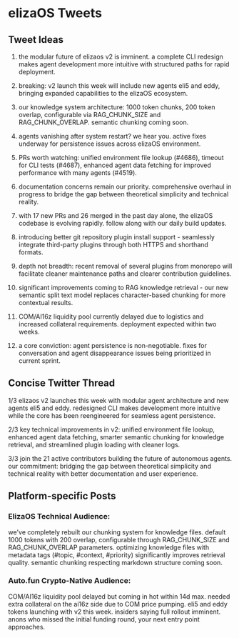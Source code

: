 # elizaOS Tweets

## Tweet Ideas

1. the modular future of elizaos v2 is imminent. a complete CLI redesign makes agent development more intuitive with structured paths for rapid deployment.

2. breaking: v2 launch this week will include new agents eli5 and eddy, bringing expanded capabilities to the elizaOS ecosystem.

3. our knowledge system architecture: 1000 token chunks, 200 token overlap, configurable via RAG_CHUNK_SIZE and RAG_CHUNK_OVERLAP. semantic chunking coming soon.

4. agents vanishing after system restart? we hear you. active fixes underway for persistence issues across elizaOS environment.

5. PRs worth watching: unified environment file lookup (#4686), timeout for CLI tests (#4687), enhanced agent data fetching for improved performance with many agents (#4519).

6. documentation concerns remain our priority. comprehensive overhaul in progress to bridge the gap between theoretical simplicity and technical reality.

7. with 17 new PRs and 26 merged in the past day alone, the elizaOS codebase is evolving rapidly. follow along with our daily build updates.

8. introducing better git repository plugin install support - seamlessly integrate third-party plugins through both HTTPS and shorthand formats.

9. depth not breadth: recent removal of several plugins from monorepo will facilitate cleaner maintenance paths and clearer contribution guidelines.

10. significant improvements coming to RAG knowledge retrieval - our new semantic split text model replaces character-based chunking for more contextual results.

11. COM/AI16z liquidity pool currently delayed due to logistics and increased collateral requirements. deployment expected within two weeks.

12. a core conviction: agent persistence is non-negotiable. fixes for conversation and agent disappearance issues being prioritized in current sprint.

## Concise Twitter Thread

1/3 elizaos v2 launches this week with modular agent architecture and new agents eli5 and eddy. redesigned CLI makes development more intuitive while the core has been reengineered for seamless agent persistence.

2/3 key technical improvements in v2: unified environment file lookup, enhanced agent data fetching, smarter semantic chunking for knowledge retrieval, and streamlined plugin loading with cleaner logs.

3/3 join the 21 active contributors building the future of autonomous agents. our commitment: bridging the gap between theoretical simplicity and technical reality with better documentation and user experience.

## Platform-specific Posts

### ElizaOS Technical Audience:
we've completely rebuilt our chunking system for knowledge files. default 1000 tokens with 200 overlap, configurable through RAG_CHUNK_SIZE and RAG_CHUNK_OVERLAP parameters. optimizing knowledge files with metadata tags (#topic, #context, #priority) significantly improves retrieval quality. semantic chunking respecting markdown structure coming soon.

### Auto.fun Crypto-Native Audience:
COM/AI16z liquidity pool delayed but coming in hot within 14d max. needed extra collateral on the ai16z side due to COM price pumping. eli5 and eddy tokens launching with v2 this week. insiders saying full rollout imminent. anons who missed the initial funding round, your next entry point approaches.